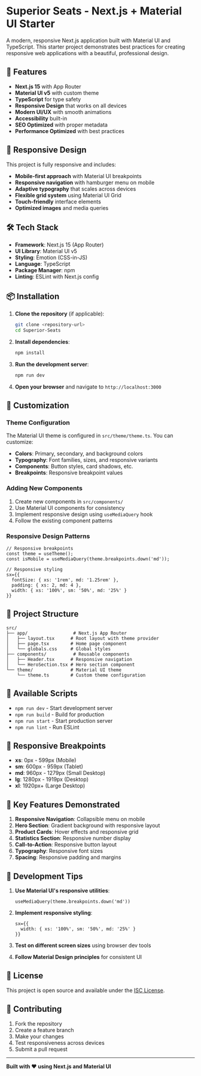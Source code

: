 # Superior Seats - Next.js + Material UI Starter

A modern, responsive Next.js application built with Material UI and TypeScript. This starter project demonstrates best practices for creating responsive web applications with a beautiful, professional design.

## 🚀 Features

- **Next.js 15** with App Router
- **Material UI v5** with custom theme
- **TypeScript** for type safety
- **Responsive Design** that works on all devices
- **Modern UI/UX** with smooth animations
- **Accessibility** built-in
- **SEO Optimized** with proper metadata
- **Performance Optimized** with best practices

## 📱 Responsive Design

This project is fully responsive and includes:

- **Mobile-first approach** with Material UI breakpoints
- **Responsive navigation** with hamburger menu on mobile
- **Adaptive typography** that scales across devices
- **Flexible grid system** using Material UI Grid
- **Touch-friendly** interface elements
- **Optimized images** and media queries

## 🛠️ Tech Stack

- **Framework**: Next.js 15 (App Router)
- **UI Library**: Material UI v5
- **Styling**: Emotion (CSS-in-JS)
- **Language**: TypeScript
- **Package Manager**: npm
- **Linting**: ESLint with Next.js config

## 📦 Installation

1. **Clone the repository** (if applicable):
   ```bash
   git clone <repository-url>
   cd Superior-Seats
   ```

2. **Install dependencies**:
   ```bash
   npm install
   ```

3. **Run the development server**:
   ```bash
   npm run dev
   ```

4. **Open your browser** and navigate to `http://localhost:3000`

## 🎨 Customization

### Theme Configuration

The Material UI theme is configured in `src/theme/theme.ts`. You can customize:

- **Colors**: Primary, secondary, and background colors
- **Typography**: Font families, sizes, and responsive variants
- **Components**: Button styles, card shadows, etc.
- **Breakpoints**: Responsive breakpoint values

### Adding New Components

1. Create new components in `src/components/`
2. Use Material UI components for consistency
3. Implement responsive design using `useMediaQuery` hook
4. Follow the existing component patterns

### Responsive Design Patterns

```tsx
// Responsive breakpoints
const theme = useTheme();
const isMobile = useMediaQuery(theme.breakpoints.down('md'));

// Responsive styling
sx={{
  fontSize: { xs: '1rem', md: '1.25rem' },
  padding: { xs: 2, md: 4 },
  width: { xs: '100%', sm: '50%', md: '25%' }
}}
```

## 📁 Project Structure

```
src/
├── app/                 # Next.js App Router
│   ├── layout.tsx      # Root layout with theme provider
│   ├── page.tsx        # Home page component
│   └── globals.css     # Global styles
├── components/          # Reusable components
│   ├── Header.tsx      # Responsive navigation
│   └── HeroSection.tsx # Hero section component
└── theme/              # Material UI theme
    └── theme.ts        # Custom theme configuration
```

## 🚀 Available Scripts

- `npm run dev` - Start development server
- `npm run build` - Build for production
- `npm run start` - Start production server
- `npm run lint` - Run ESLint

## 📱 Responsive Breakpoints

- **xs**: 0px - 599px (Mobile)
- **sm**: 600px - 959px (Tablet)
- **md**: 960px - 1279px (Small Desktop)
- **lg**: 1280px - 1919px (Desktop)
- **xl**: 1920px+ (Large Desktop)

## 🎯 Key Features Demonstrated

1. **Responsive Navigation**: Collapsible menu on mobile
2. **Hero Section**: Gradient background with responsive layout
3. **Product Cards**: Hover effects and responsive grid
4. **Statistics Section**: Responsive number display
5. **Call-to-Action**: Responsive button layout
6. **Typography**: Responsive font sizes
7. **Spacing**: Responsive padding and margins

## 🔧 Development Tips

1. **Use Material UI's responsive utilities**:
   ```tsx
   useMediaQuery(theme.breakpoints.down('md'))
   ```

2. **Implement responsive styling**:
   ```tsx
   sx={{
     width: { xs: '100%', sm: '50%', md: '25%' }
   }}
   ```

3. **Test on different screen sizes** using browser dev tools

4. **Follow Material Design principles** for consistent UI

## 📄 License

This project is open source and available under the [ISC License](LICENSE).

## 🤝 Contributing

1. Fork the repository
2. Create a feature branch
3. Make your changes
4. Test responsiveness across devices
5. Submit a pull request

---

**Built with ❤️ using Next.js and Material UI**